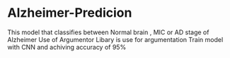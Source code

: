 # Alzheimer-Predicion
This model that classifies between Normal brain , MIC or AD stage of Alzheimer 
Use of Argumentor Libary is use for argumentation
Train model with CNN and achiving accuracy of 95%
 
